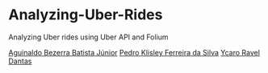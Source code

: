 # Analyzing-Uber-Rides
Analyzing Uber rides using Uber API and Folium


[Aguinaldo Bezerra Batista Júnior](https://github.com/aguinaldoabbj)
[Pedro Klisley Ferreira da Silva](https://github.com/PedroKlisley)
[Ycaro Ravel Dantas](https://github.com/ycaroravel)

